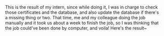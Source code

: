 This is the result of my intern, since while doing it, I was in charge to check those certificates and the database, and also update the database if there's a missing thing or two. That time, me and my colleague doing the job manually and it took us about a week to finish the job, so I was thinking that the job could've been done by computer, and voila! Here's the result~
